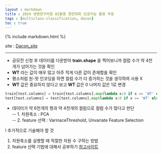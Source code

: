```yaml
---
layout : markdown
title : 2024 생명연구자원 AI활용 경진대회 인공지능 활용 부문
tags : [multiclass-classification, dacon]
toc : true
---
```


{% include markdown.html %}

site : [Dacon_site](https://dacon.io/competitions/official/236355/overview/description)

---

- 공모전 신청 후 데이터를 다운받아 **train.shape** 을 찍어보니까 컬럼 수가 약 4천 개가 넘어가는 것을 확인
- **WT** 라는 값이 매우 많고 아주 적게 다른 값이 존재함을 확인
- 평소처럼 원-핫 인코딩을 하면 컬럼 수가 더 증가하는 것을 생각하여 사용 X
- **WT** 값은 중요하지 않다고 보고 **WT** 값은 0 나머지 값은 1로 변경

```python
train[test.columns] = train[test.columns].map(lambda x:0 if x == 'WT' else 1)
test[test.columns] = test[test.columns].map(lambda x:0 if x == 'WT' else 1)
```

- 데이터가 약 6천개의 행과 약 4천개의 컬럼으로 컬럼 수가 많다고 판단  
-- 1. 차원축소 : PCA  
-- 2. feature 선택 : VarinaceThreshold, Unvariate Feature Selection

! 추가적으로 기술해야 할 것
1. 차원축소를 실행할 때 적절한 차원 수 구하는 방법
2. feature 선택 기법에 대해서 공부하기 [참고사이트](https://curriculum.cosadama.com/machine-learning/2-5/)
